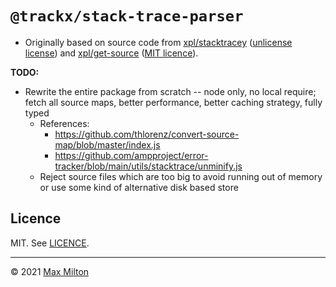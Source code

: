 # `@trackx/stack-trace-parser`

- Originally based on source code from [xpl/stacktracey](https://github.com/xpl/stacktracey) ([unlicense license](https://github.com/xpl/stacktracey/blob/master/LICENSE)) and [xpl/get-source](https://github.com/xpl/get-source) ([MIT licence](https://github.com/xpl/get-source/blob/master/LICENSE)).

**TODO:**

- Rewrite the entire package from scratch -- node only, no local require; fetch all source maps, better performance, better caching strategy, fully typed
  - References:
    - https://github.com/thlorenz/convert-source-map/blob/master/index.js
    - https://github.com/ampproject/error-tracker/blob/main/utils/stacktrace/unminify.js
  - Reject source files which are too big to avoid running out of memory or use some kind of alternative disk based store

## Licence

MIT. See [LICENCE](https://github.com/MaxMilton/trackx/blob/master/LICENCE).

---

© 2021 [Max Milton](https://maxmilton.com)
